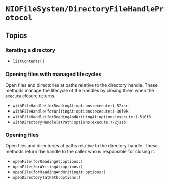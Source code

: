 # ``NIOFileSystem/DirectoryFileHandleProtocol``

## Topics

### Iterating a directory

- ``listContents()``

### Opening files with managed lifecycles

Open files and directories at paths relative to the directory handle. These methods manage
the lifecycle of the handles by closing them when the `execute` closure returns.

- ``withFileHandle(forReadingAt:options:execute:)-52xsn``
- ``withFileHandle(forWritingAt:options:execute:)-36f0k``
- ``withFileHandle(forReadingAndWritingAt:options:execute:)-5j0f3``
- ``withDirectoryHandle(atPath:options:execute:)-2jszb``

### Opening files

Open files and directories at paths relative to the directory handle. These methods return
the handle to the caller who is responsible for closing it.

- ``openFile(forReadingAt:options:)``
- ``openFile(forWritingAt:options:)``
- ``openFile(forReadingAndWritingAt:options:)``
- ``openDirectory(atPath:options:)``
